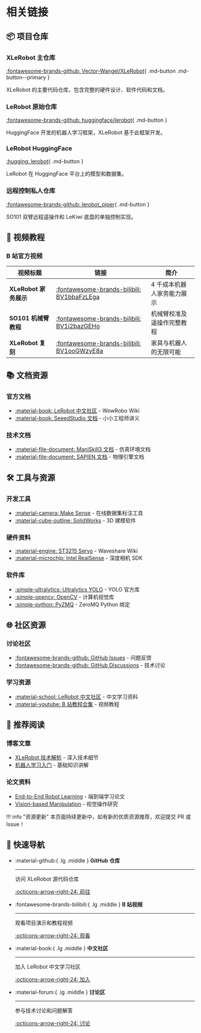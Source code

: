 # 相关链接

## 📦 项目仓库

### XLeRobot 主仓库

[:fontawesome-brands-github: Vector-Wangel/XLeRobot](https://github.com/Vector-Wangel/XLeRobot){ .md-button .md-button--primary }

XLeRobot 的主要代码仓库，包含完整的硬件设计、软件代码和文档。

### LeRobot 原始仓库

[:fontawesome-brands-github: huggingface/lerobot](https://github.com/huggingface/lerobot){ .md-button }

HuggingFace 开发的机器人学习框架，XLeRobot 基于此框架开发。

### LeRobot HuggingFace

[:hugging: lerobot](https://huggingface.co/lerobot){ .md-button }

LeRobot 在 HuggingFace 平台上的模型和数据集。

### 远程控制私人仓库

[:fontawesome-brands-github: lerobot_piper](https://github.com/brucecai-2001/lerobot_piper){ .md-button }

SO101 双臂远程遥操作和 LeKiwi 底盘的单独控制实现。

## 🎥 视频教程

### B 站官方视频

| 视频标题              | 链接                                                                                      | 简介                       |
| --------------------- | ----------------------------------------------------------------------------------------- | -------------------------- |
| **XLeRobot 家务展示** | [:fontawesome-brands-bilibili: BV1bbaFzLEga](https://www.bilibili.com/video/BV1bbaFzLEga) | 4 千成本机器人家务能力展示 |
| **SO101 机械臂教程**  | [:fontawesome-brands-bilibili: BV1i2bazGEHo](https://www.bilibili.com/video/BV1i2bazGEHo) | 机械臂校准及遥操作完整教程 |
| **XLeRobot 复刻**     | [:fontawesome-brands-bilibili: BV1ooGWzyE8a](https://www.bilibili.com/video/BV1ooGWzyE8a) | 家具与机器人的无限可能     |

## 📚 文档资源

### 官方文档

- [:material-book: LeRobot 中文社区](https://wiki.wowrobo.com/) - WowRobo Wiki
- [:material-book: SeeedStudio 文档](https://wiki.seeedstudio.com/cn/lerobot_so100m_new) - 小小工程师讲义

### 技术文档

- [:material-file-document: ManiSkill3 文档](https://maniskill.readthedocs.io/) - 仿真环境文档
- [:material-file-document: SAPIEN 文档](https://sapien.ucsd.edu/) - 物理引擎文档

## 🛠️ 工具与资源

### 开发工具

- [:material-camera: Make Sense](https://www.makesense.ai/) - 在线数据集标注工具
- [:material-cube-outline: SolidWorks](https://www.solidworks.com/) - 3D 建模软件

### 硬件资料

- [:material-engine: ST3215 Servo](https://www.waveshare.net/wiki/ST3215_Servo) - Waveshare Wiki
- [:material-microchip: Intel RealSense](https://dev.intelrealsense.com/) - 深度相机 SDK

### 软件库

- [:simple-ultralytics: Ultralytics YOLO](https://github.com/ultralytics/ultralytics) - YOLO 官方库
- [:simple-opencv: OpenCV](https://opencv.org/) - 计算机视觉库
- [:simple-python: PyZMQ](https://github.com/zeromq/pyzmq) - ZeroMQ Python 绑定

## 🌐 社区资源

### 讨论社区

- [:fontawesome-brands-github: GitHub Issues](https://github.com/Vector-Wangel/XLeRobot/issues) - 问题反馈
- [:fontawesome-brands-github: GitHub Discussions](https://github.com/Vector-Wangel/XLeRobot/discussions) - 技术讨论

### 学习资源

- [:material-school: LeRobot 中文社区](https://wiki.wowrobo.com/) - 中文学习资料
- [:material-youtube: B 站教程合集](https://space.bilibili.com/) - 视频教程

## 📖 推荐阅读

### 博客文章

- [XLeRobot 技术解析](https://blog.example.com) - 深入技术细节
- [机器人学习入门](https://blog.example.com) - 基础知识讲解

### 论文资料

- [End-to-End Robot Learning](https://arxiv.org) - 端到端学习论文
- [Vision-based Manipulation](https://arxiv.org) - 视觉操作研究

!!! info "资源更新"
本页面持续更新中，如有新的优质资源推荐，欢迎提交 PR 或 Issue！

## 🔗 快速导航

<div class="grid cards" markdown>

- :material-github:{ .lg .middle } **GitHub 仓库**

  ***

  访问 XLeRobot 源代码仓库

  [:octicons-arrow-right-24: 前往](https://github.com/Vector-Wangel/XLeRobot)

- :fontawesome-brands-bilibili:{ .lg .middle } **B 站视频**

  ***

  观看项目演示和教程视频

  [:octicons-arrow-right-24: 观看](https://space.bilibili.com/)

- :material-book:{ .lg .middle } **中文社区**

  ***

  加入 LeRobot 中文学习社区

  [:octicons-arrow-right-24: 加入](https://wiki.wowrobo.com/)

- :material-forum:{ .lg .middle } **讨论区**

  ***

  参与技术讨论和问题解答

  [:octicons-arrow-right-24: 讨论](https://github.com/Vector-Wangel/XLeRobot/discussions)

</div>

